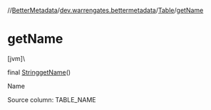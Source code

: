 //[BetterMetadata](../../../index.md)/[dev.warrengates.bettermetadata](../index.md)/[Table](index.md)/[getName](get-name.md)

# getName

[jvm]\

final [String](https://docs.oracle.com/javase/8/docs/api/java/lang/String.html)[getName](get-name.md)()

Name

Source column: TABLE_NAME
